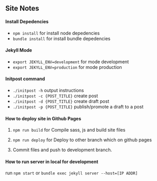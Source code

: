 ## Site Notes

#### Install Depedencies
- `npm install` for install node depedencies
- `bundle install` for install bundle depedencies

#### Jekyll Mode
- `export JEKYLL_ENV=development` for mode development
- `export JEKYLL_ENV=production` for mode production

#### Initpost command
- `./initpost -h` output instructions
- `./initpost -c {POST_TITLE}` create post
- `./initpost -d {POST_TITLE}` create draft post
- `./initpost -p {POST_TITLE}` publish/promote a draft to a post

#### How to deploy site in Github Pages
1. `npm run build` for Compile sass, js and build site files

2. `npm run deploy` for Deploy to other branch which on github pages

3. Commit files and push to development branch.

#### How to run server in local for development
run `npm start` or `bundle exec jekyll server --host=[IP ADDR]`
